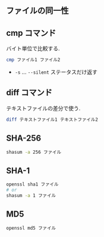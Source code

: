 ## ファイルの同一性

## cmp コマンド

バイト単位で比較する.

```sh
cmp ファイル1 ファイル2
```

- `-s` ... `--silent` ステータスだけ返す

## diff コマンド

テキストファイルの差分で使う.

```sh
diff テキストファイル1 テキストファイル2
```

## SHA-256

```sh
shasum -a 256 ファイル
```

## SHA-1

```sh
openssl sha1 ファイル
# or
shasum -a 1 ファイル
```

## MD5

```sh
openssl md5 ファイル
```
